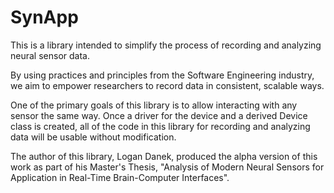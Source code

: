 # SynApp

This is a library intended to simplify the process of recording and analyzing neural sensor data.

By using practices and principles from the Software Engineering industry, we aim
to empower researchers to record data in consistent, scalable ways.

One of the primary goals of this library is to allow interacting with any sensor the same way.
Once a driver for the device and a derived Device class is created, all of the code in this library
for recording and analyzing data will be usable without modification.

The author of this library, Logan Danek, produced the alpha version of this work as part of his
Master's Thesis, "Analysis of Modern Neural Sensors for Application in Real-Time Brain-Computer Interfaces".
